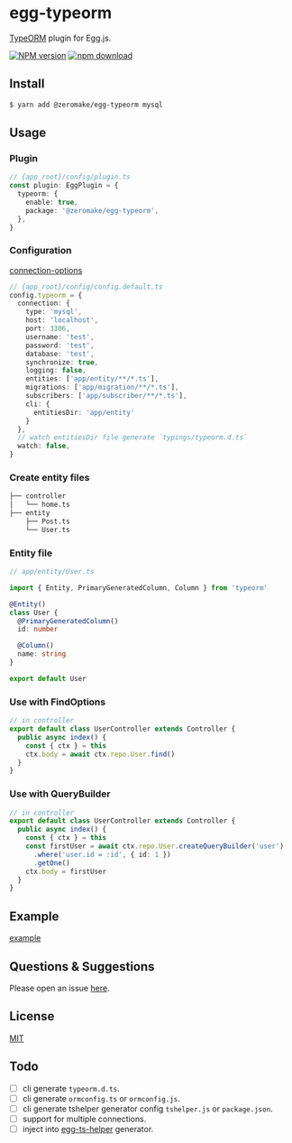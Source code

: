 # egg-typeorm

[TypeORM](https://typeorm.io/#/) plugin for Egg.js.

[![NPM version][npm-image]][npm-url]
[![npm download][download-image]][download-url]

[npm-image]: https://img.shields.io/npm/v/@zeromake/egg-typeorm.svg?style=flat-square
[npm-url]: https://npmjs.org/package/@zeromake/egg-typeorm
[download-image]: https://img.shields.io/npm/dm/@zeromake/egg-typeorm.svg?style=flat-square
[download-url]: https://npmjs.org/package/@zeromake/egg-typeorm

<!--
Description here.
-->

## Install

```bash
$ yarn add @zeromake/egg-typeorm mysql
```

## Usage

### Plugin

```ts
// {app_root}/config/plugin.ts
const plugin: EggPlugin = {
  typeorm: {
    enable: true,
    package: '@zeromake/egg-typeorm',
  },
}
```

### Configuration

[connection-options](https://typeorm.io/#/connection-options)

```ts
// {app_root}/config/config.default.ts
config.typeorm = {
  connection: {
    type: 'mysql',
    host: 'localhost',
    port: 3306,
    username: 'test',
    password: 'test',
    database: 'test',
    synchronize: true,
    logging: false,
    entities: ['app/entity/**/*.ts'],
    migrations: ['app/migration/**/*.ts'],
    subscribers: ['app/subscriber/**/*.ts'],
    cli: {
      entitiesDir: 'app/entity'
    }
  },
  // watch entitiesDir file generate `typings/typeorm.d.ts`
  watch: false,
}
```

### Create entity files

```bash
├── controller
│   └── home.ts
├── entity
    ├── Post.ts
    └── User.ts
```

### Entity file

```ts
// app/entity/User.ts

import { Entity, PrimaryGeneratedColumn, Column } from 'typeorm'

@Entity()
class User {
  @PrimaryGeneratedColumn()
  id: number

  @Column()
  name: string
}

export default User
```

### Use with FindOptions

```ts
// in controller
export default class UserController extends Controller {
  public async index() {
    const { ctx } = this
    ctx.body = await ctx.repo.User.find()
  }
}
```

### Use with QueryBuilder

```ts
// in controller
export default class UserController extends Controller {
  public async index() {
    const { ctx } = this
    const firstUser = await ctx.repo.User.createQueryBuilder('user')
      .where('user.id = :id', { id: 1 })
      .getOne()
    ctx.body = firstUser
  }
}
```

## Example

[example](https://github.com/zeromake/egg-typeorm/tree/master/example)

## Questions & Suggestions

Please open an issue [here](https://github.com/zeromake/egg-typeorm/issues).

## License

[MIT](LICENSE)

## Todo

- [ ] cli generate `typeorm.d.ts`.
- [ ] cli generate `ormconfig.ts` or `ormconfig.js`.
- [ ] cli generate tshelper generator config `tshelper.js` or `package.json`.
- [ ] support for multiple connections.
- [ ] inject into [egg-ts-helper](https://github.com/whxaxes/egg-ts-helper) generator.
